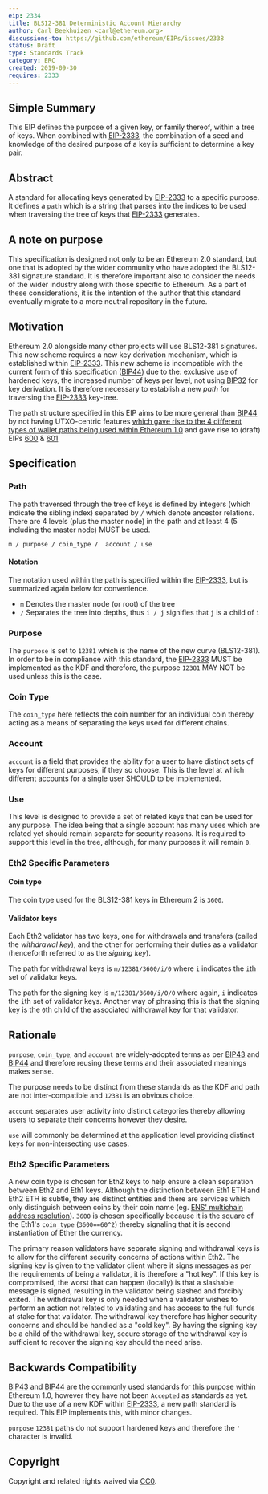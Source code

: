 ```yaml
---
eip: 2334
title: BLS12-381 Deterministic Account Hierarchy
author: Carl Beekhuizen <carl@ethereum.org>
discussions-to: https://github.com/ethereum/EIPs/issues/2338
status: Draft
type: Standards Track
category: ERC
created: 2019-09-30
requires: 2333
---
```


## Simple Summary

This EIP defines the purpose of a given key, or family thereof, within a tree of keys. When combined with [EIP-2333](https://eips.ethereum.org/EIPS/eip-2333), the combination of a seed and knowledge of the desired purpose of a key is sufficient to determine a key pair.

## Abstract

A standard for allocating keys generated by [EIP-2333](https://eips.ethereum.org/EIPS/eip-2333) to a specific purpose. It defines a `path` which is a string that parses into the indices to be used when traversing the tree of keys that [EIP-2333](https://eips.ethereum.org/EIPS/eip-2333) generates.

## A note on purpose

This specification is designed not only to be an Ethereum 2.0 standard, but one that is adopted by the wider community who have adopted the BLS12-381 signature standard. It is therefore important also to consider the needs of the wider industry along with those specific to Ethereum. As a part of these considerations, it is the intention of the author that this standard eventually migrate to a more neutral repository in the future.

## Motivation

Ethereum 2.0 alongside many other projects will use BLS12-381 signatures. This new scheme requires a new key derivation mechanism, which is established within [EIP-2333](https://eips.ethereum.org/EIPS/eip-2333). This new scheme is incompatible with the current form of this specification ([BIP44](https://github.com/bitcoin/bips/blob/master/bip-0044.mediawiki)) due to the: exclusive use of hardened keys, the increased number of keys per level, not using [BIP32](https://github.com/bitcoin/bips/blob/master/bip-0032.mediawiki) for key derivation. It is therefore necessary to establish a new *path* for traversing the [EIP-2333](https://eips.ethereum.org/EIPS/eip-2333) key-tree.

The path structure specified in this EIP aims to be more general than [BIP44](https://github.com/bitcoin/bips/blob/master/bip-0044.mediawiki) by not having UTXO-centric features [which gave rise to the 4 different types of wallet paths being used within Ethereum 1.0](https://github.com/ethereum/EIPs/issues/84#issuecomment-292324521) and gave rise to (draft) EIPs [600](https://eips.ethereum.org/EIPS/eip-600) & [601](https://eips.ethereum.org/EIPS/eip-601)

## Specification

### Path

The path traversed through the tree of keys is defined by integers (which indicate the sibling index) separated by `/` which denote ancestor relations. There are 4 levels (plus the master node) in the path and at least 4 (5 including the master node) MUST be used.

```text
m / purpose / coin_type /  account / use
```

#### Notation

The notation used within the path is specified within the [EIP-2333](https://eips.ethereum.org/EIPS/eip-2333), but is summarized again below for convenience.

* `m` Denotes the master node (or root) of the tree
* `/` Separates the tree into depths, thus `i / j` signifies that `j` is a child of `i`

### Purpose

The `purpose` is set to `12381` which is the name of the new curve (BLS12-381). In order to be in compliance with this standard, the [EIP-2333](https://eips.ethereum.org/EIPS/eip-2333) MUST be implemented as the KDF and therefore, the purpose `12381` MAY NOT be used unless this is the case.

### Coin Type

The `coin_type` here reflects the coin number for an individual coin thereby acting as a means of separating the keys used for different chains.

### Account

`account` is a field that provides the ability for a user to have distinct sets of keys for different purposes, if they so choose. This is the level at which different accounts for a single user SHOULD to be implemented.

### Use

This level is designed to provide a set of related keys that can be used for any purpose. The idea being that a single account has many uses which are related yet should remain separate for security reasons. It is required to support this level in the tree, although, for many purposes it will remain `0`.

### Eth2 Specific Parameters

#### Coin type

The coin type used for the BLS12-381 keys in Ethereum 2 is `3600`.

#### Validator keys

Each Eth2 validator has two keys, one for withdrawals and transfers (called the *withdrawal key*), and the other for performing their duties as a validator (henceforth referred to as the *signing key*).

The path for withdrawal keys is `m/12381/3600/i/0` where `i` indicates the `i`th set of validator keys.

The path for the signing key is `m/12381/3600/i/0/0` where again, `i` indicates the `i`th set of validator keys. Another way of phrasing this is that the signing key is the `0`th child of the associated withdrawal key for that validator.

## Rationale

`purpose`, `coin_type`, and `account` are widely-adopted terms as per [BIP43](https://github.com/bitcoin/bips/blob/master/bip-0043.mediawiki) and [BIP44](https://github.com/bitcoin/bips/blob/master/bip-0044.mediawiki) and therefore reusing these terms and their associated meanings makes sense.

The purpose needs to be distinct from these standards as the KDF and path are not inter-compatible and `12381` is an obvious choice.

`account` separates user activity into distinct categories thereby allowing users to separate their concerns however they desire.

`use` will commonly be determined at the application level providing distinct keys for non-intersecting use cases.

### Eth2 Specific Parameters

A new coin type is chosen for Eth2 keys to help ensure a clean separation between Eth2 and Eth1 keys. Although the distinction between Eth1 ETH and Eth2 ETH is subtle, they are distinct entities and there are services which only distinguish between coins by their coin name (eg. [ENS' multichain address resolution](https://eips.ethereum.org/EIPS/eip-2304)). `3600` is chosen specifically because it is the square of the Eth1's `coin_type` (`3600==60^2`) thereby signaling that it is second instantiation of Ether the currency.

The primary reason validators have separate signing and withdrawal keys is to allow for the different security concerns of actions within Eth2. The signing key is given to the validator client where it signs messages as per the requirements of being a validator, it is therefore a "hot key". If this key is compromised, the worst that can happen (locally) is that a slashable message is signed, resulting in the validator being slashed and forcibly exited. The withdrawal key is only needed when a validator wishes to perform an action not related to validating and has access to the full funds at stake for that validator. The withdrawal key therefore has higher security concerns and should be handled as a "cold key". By having the signing key be a child of the withdrawal key, secure storage of the withdrawal key is sufficient to recover the signing key should the need arise.

## Backwards Compatibility

[BIP43](https://github.com/bitcoin/bips/blob/master/bip-0043.mediawiki) and [BIP44](https://github.com/bitcoin/bips/blob/master/bip-0044.mediawiki) are the commonly used standards for this purpose within Ethereum 1.0, however they have not been `Accepted` as standards as yet. Due to the use of a new KDF within [EIP-2333](https://eips.ethereum.org/EIPS/eip-2333), a new path standard is required. This EIP implements this, with minor changes.

`purpose` `12381` paths do not support hardened keys and therefore the `'` character is invalid.

## Copyright

Copyright and related rights waived via [CC0](https://creativecommons.org/publicdomain/zero/1.0/).
